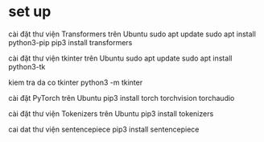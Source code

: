 # set up
cài đặt thư viện Transformers trên Ubuntu
sudo apt update
sudo apt install python3-pip
pip3 install transformers

cài đặt thư viện tkinter trên Ubuntu
sudo apt update
sudo apt install python3-tk

kiem tra da co tkinter
python3 -m tkinter

cài đặt PyTorch trên Ubuntu
pip3 install torch torchvision torchaudio

cài đặt thư viện Tokenizers trên Ubuntu
pip3 install tokenizers

cai dat thư viện sentencepiece
pip3 install sentencepiece
